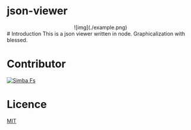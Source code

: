# json-viewer
<center>
![img](./example.png)
</center>
# Introduction
This is a json viewer written in node.
Graphicalization with blessed.

# Contributor
[![Simba Fs](https://avatars1.githubusercontent.com/u/39305460?s=46&v=4)](https://github.com/simba-fs)

# Licence
[MIT](./LICENSE)
